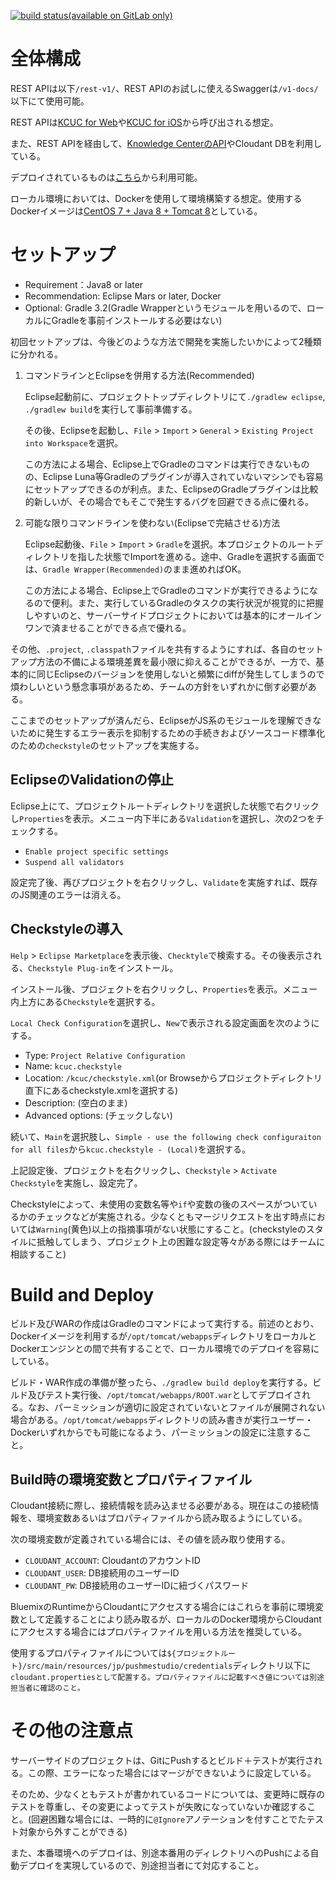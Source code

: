 [![build status(available on GitLab only)](https://gitlab.com/pushmestudio/kcuc/badges/master/build.svg)](https://gitlab.com/pushmestudio/kcuc/commits/master)

# 全体構成
REST APIは以下`/rest-v1/`、REST APIのお試しに使えるSwaggerは`/v1-docs/`以下にて使用可能。

REST APIは[KCUC for Web](https://gitlab.com/pushmestudio/kcuc-web)や[KCUC for iOS](https://gitlab.com/pushmestudio/kcuc-ios)から呼び出される想定。

また、REST APIを経由して、[Knowledge CenterのAPI](http://www.ibm.com/support/knowledgecenter/v1-docs/)やCloudant DBを利用している。

デプロイされているものは[こちら](https://kcuc.mybluemix.net)から利用可能。

ローカル環境においては、Dockerを使用して環境構築する想定。使用するDockerイメージは[CentOS 7 + Java 8 + Tomcat 8](https://github.com/kirillF/centos-tomcat)としている。

# セットアップ

* Requirement：Java8 or later
* Recommendation: Eclipse Mars or later, Docker
* Optional: Gradle 3.2(Gradle Wrapperというモジュールを用いるので、ローカルにGradleを事前インストールする必要はない)

初回セットアップは、今後どのような方法で開発を実施したいかによって2種類に分かれる。

1. コマンドラインとEclipseを併用する方法(Recommended)

    Eclipse起動前に、プロジェクトトップディレクトリにて`./gradlew eclipse`, `./gradlew build`を実行して事前準備する。

    その後、Eclipseを起動し、`File` > `Import` > `General` > `Existing Project into Workspace`を選択。

    この方法による場合、Eclipse上でGradleのコマンドは実行できないものの、Eclipse Luna等Gradleのプラグインが導入されていないマシンでも容易にセットアップできるのが利点。また、EclipseのGradleプラグインは比較的新しいが、その場合でもそこで発生するバグを回避できる点に優れる。

2. 可能な限りコマンドラインを使わない(Eclipseで完結させる)方法

    Eclipse起動後、`File` > `Import` > `Gradle`を選択。本プロジェクトのルートディレクトリを指した状態でImportを進める。途中、Gradleを選択する画面では、`Gradle Wrapper(Recommended)`のまま進めればOK。

    この方法による場合、Eclipse上でGradleのコマンドが実行できるようになるので便利。また、実行しているGradleのタスクの実行状況が視覚的に把握しやすいのと、サーバーサイドプロジェクトにおいては基本的にオールインワンで済ませることができる点で優れる。


その他、`.project`, `.classpath`ファイルを共有するようにすれば、各自のセットアップ方法の不備による環境差異を最小限に抑えることができるが、一方で、基本的に同じEclipseのバージョンを使用しないと頻繁にdiffが発生してしまうので煩わしいという懸念事項があるため、チームの方針をいずれかに倒す必要がある。

ここまでのセットアップが済んだら、EclipseがJS系のモジュールを理解できないために発生するエラー表示を抑制するための手続きおよびソースコード標準化のための`checkstyle`のセットアップを実施する。

## EclipseのValidationの停止
Eclipse上にて、プロジェクトルートディレクトリを選択した状態で右クリックし`Properties`を表示。メニュー内下半にある`Validation`を選択し、次の2つをチェックする。

- `Enable project specific settings`
- `Suspend all validators`

設定完了後、再びプロジェクトを右クリックし、`Validate`を実施すれば、既存のJS関連のエラーは消える。

## Checkstyleの導入
`Help` > `Eclipse Marketplace`を表示後、`Checktyle`で検索する。その後表示される、`Checkstyle Plug-in`をインストール。

インストール後、プロジェクトを右クリックし、`Properties`を表示。メニュー内上方にある`Checkstyle`を選択する。

`Local Check Configuration`を選択し、`New`で表示される設定画面を次のようにする。

- Type: `Project Relative Configuration`
- Name: `kcuc.checkstyle`
- Location: `/kcuc/checkstyle.xml`(or Browseからプロジェクトディレクトリ直下にあるcheckstyle.xmlを選択する)
- Description: (空白のまま)
- Advanced options: (チェックしない)

続いて、`Main`を選択肢し、`Simple - use the following check configuraiton for all files`から`kcuc.checkstyle - (Local)`を選択する。

上記設定後、プロジェクトを右クリックし、`Checkstyle` > `Activate Checkstyle`を実施し、設定完了。

Checkstyleによって、未使用の変数名等や`if`や変数の後のスペースがついているかのチェックなどが実施される。少なくともマージリクエストを出す時点においては`Warning`(黄色)以上の指摘事項がない状態にすること。(checkstyleのスタイルに抵触してしまう、プロジェクト上の困難な設定等々がある際にはチームに相談すること)

# Build and Deploy
ビルド及びWARの作成はGradleのコマンドによって実行する。前述のとおり、Dockerイメージを利用するが`/opt/tomcat/webapps`ディレクトリをローカルとDockerエンジンとの間で共有することで、ローカル環境でのデプロイを容易にしている。

ビルド・WAR作成の準備が整ったら、`./gradlew build deploy`を実行する。ビルド及びテスト実行後、`/opt/tomcat/webapps/ROOT.war`としてデプロイされる。なお、パーミッションが適切に設定されていないとファイルが展開されない場合がある。`/opt/tomcat/webapps`ディレクトリの読み書きが実行ユーザー・Dockerいずれからでも可能になるよう、パーミッションの設定に注意すること。

## Build時の環境変数とプロパティファイル
Cloudant接続に際し、接続情報を読み込ませる必要がある。現在はこの接続情報を、環境変数あるいはプロパティファイルから読み取るようにしている。

次の環境変数が定義されている場合には、その値を読み取り使用する。

* `CLOUDANT_ACCOUNT`: CloudantのアカウントID
* `CLOUDANT_USER`: DB接続用のユーザーID
* `CLOUDANT_PW`: DB接続用のユーザーIDに紐づくパスワード

BluemixのRuntimeからCloudantにアクセスする場合にはこれらを事前に環境変数として定義することにより読み取るが、ローカルのDocker環境からCloudantにアクセスする場合にはプロパティファイルを用いる方法を推奨している。

使用するプロパティファイルについては`${プロジェクトルート}/src/main/resources/jp/pushmestudio/credentials`ディレクトリ以下に`cloudant.propertiesとして配置する。プロパティファイルに記載すべき値については別途担当者に確認のこと。`

# その他の注意点
サーバーサイドのプロジェクトは、GitにPushするとビルド＋テストが実行される。この際、エラーになった場合にはマージができないように設定している。

そのため、少なくともテストが書かれているコードについては、変更時に既存のテストを尊重し、その変更によってテストが失敗になっていないか確認すること。(回避困難な場合には、一時的に`@Ignore`アノテーションを付すことでたテスト対象から外すことができる)

また、本番環境へのデプロイは、別途本番用のディレクトリへのPushによる自動デプロイを実現しているので、別途担当者にて対応すること。
